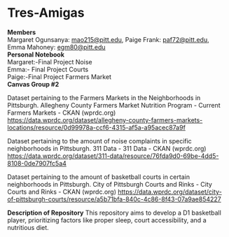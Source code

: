 # Tres-Amigas
**Members**\
Margaret Ogunsanya: mao215@pitt.edu, Paige Frank: paf72@pitt.edu, Emma Mahoney: egm80@pitt.edu \
**Personal Notebook**\
Margaret:-Final Project Noise\
Emma:- Final Project Courts\
Paige:-Final Project Farmers Market\
**Canvas Group #2**

Dataset pertaining to the Farmers Markets in the Neighborhoods in Pittsburgh.
Allegheny County Farmers Market Nutrition Program - Current Farmers Markets - CKAN (wprdc.org)
https://data.wprdc.org/dataset/allegheny-county-farmers-markets-locations/resource/0d99978a-ccf6-4315-af5a-a95acec87a9f


Dataset pertaining to the amount of noise complaints in specific neighborhoods in Pittsburgh.
311 Data - 311 Data - CKAN (wprdc.org)
https://data.wprdc.org/dataset/311-data/resource/76fda9d0-69be-4dd5-8108-0de7907fc5a4

Dataset pertaining to the amount of basketball courts in certain neighborhoods in Pittsburgh. 
City of Pittsburgh Courts and Rinks - City Courts and Rinks - CKAN (wprdc.org)
https://data.wprdc.org/dataset/city-of-pittsburgh-courts/resource/a5b71bfa-840c-4c86-8f43-07a9ae854227

**Description of Repository**
This repository aims to develop a D1 basketball player, prioritizing factors like proper sleep, court accessibility, and a nutritious diet.

